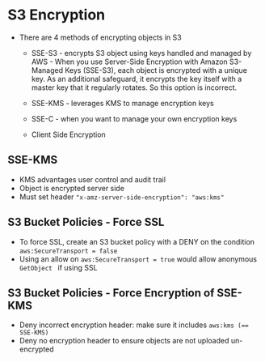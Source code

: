 # S3 Encryption

* There are 4 methods of encrypting objects in S3
  * SSE-S3 - encrypts S3 object using keys handled and managed by AWS
           - When you use Server-Side Encryption with Amazon S3-Managed Keys (SSE-S3), each object is encrypted with a unique key. As an additional safeguard, it encrypts the key itself with a master key that it regularly rotates. So this option is incorrect.
           
  * SSE-KMS - leverages KMS to manage encryption keys
  * SSE-C - when you want to manage your own encryption keys
  * Client Side Encryption

## SSE-KMS
* KMS advantages user control and audit trail
* Object is encrypted server side
* Must set header `"x-amz-server-side-encryption": "aws:kms"`

## S3 Bucket Policies - Force SSL
* To force SSL, create an S3 bucket policy with a DENY on the condition `aws:SecureTransport = false`
* Using an allow on `aws:SecureTransport = true` would allow anonymous `GetObject ` if using SSL

## S3 Bucket Policies - Force Encryption of SSE-KMS
* Deny incorrect encryption header: make sure it includes `aws:kms (== SSE-KMS)`
* Deny no encryption header to ensure objects are not uploaded un-encrypted
